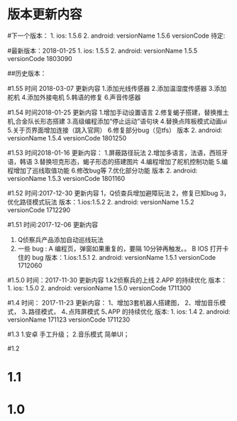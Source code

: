 版本更新内容
===
#下一个版本：
       1. ios: 1.5.6
       2. android:  versionName 1.5.6    versionCode   待定:
  
#最新版本：2018-01-25
      1. ios: 1.5.5
       2. android:  versionName 1.5.5    versionCode   1803090
  
       
##历史版本：

#1.55
时间 2018-03-07
 更新内容
 1.添加光线传感器
 2.添加温湿度传感器
 3.添加舵机
 4.添加外接电机
 5.韩语的修复
 6.声音传感器

#1.54
时间2018-01-25
更新内容 
1.增加手动设置语言
2.修复蝎子搭建，替换推土机,合金队长形态搭建
3.高级编程添加“停止运动”语句块
4.替换点阵板模式动画ui
5.关于页界面增加连接（跳入官网）
6.修复部分bug（见tfs）
版本 2. android:  versionName 1.5.4    versionCode   1801250

#1.53
时间2018-01-16
更新内容：
1.屏蔽路径玩法
2.增加多语言，法语，西班牙语，韩语
3.替换坦克形态，蝎子形态的搭建图片
4.编程增加了舵机控制功能
5.编程增加了巡线取值功能
6.修改bug等
7.优化部分功能
版本 2. android:  versionName 1.5.3    versionCode   1801160

#1.52
时间:2017-12-30
更新内容
1，Q侦查兵增加避障玩法
2，修复已知bug
3，优化路径模式玩法
版本：1.ios:1.5.2 2. android:  versionName 1.5.2    versionCode   1712290

#1.51
时间:2017-12-06
更新内容
1. Q侦察兵产品添加自动巡线玩法
2. 一些 bug : 
A 编程页，弹窗如果重复的，要隔 10分钟再触发。。 
B IOS 打开卡住的 bug
版本：1.ios:1.5.1 2. android:  versionName 1.5.1    versionCode   1712060

#1.5.0
时间：2017-11-30
更新内容
1.k2侦察兵的上线
2.APP 的持续优化
版本：1. ios: 1.5.0  2. android:  versionName 1.5.0    versionCode   1711300  

#1.4 
时间： 2017-11-23
更新内容：
1、增加3套机器人搭建图，
2、增加音乐模式，
3､路径模式，
4､点阵屏模式
5､APP 的持续优化
版本: 1. ios: 1.4  2. android:  versionName 171123    versionCode   1711230

#1.3
1.安卓 手工升级；
2.音乐模式 简单UI；

#1.2

# 1.1

# 1.0